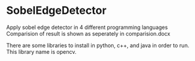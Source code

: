 # SobelEdgeDetector
Apply sobel edge detector in 4 different programming languages
Comparision of result is shown as seperately in comparision.docx

There are some libraries to install in python, c++, and java in order to run. This library name is opencv.

